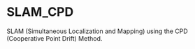# SLAM_CPD
SLAM (Simultaneous Localization and Mapping) using the CPD (Cooperative Point Drift) Method.
